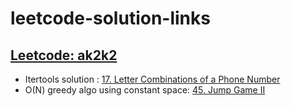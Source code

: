 # leetcode-solution-links
## [Leetcode: ak2k2](https://leetcode.com/ak2k2/)
- Itertools solution : [17. Letter Combinations of a Phone Number](https://leetcode.com/problems/letter-combinations-of-a-phone-number/solutions/3528556/simple-solution-with-cartesian-product/)
- O(N) greedy algo using constant space: [45. Jump Game II](https://leetcode.com/problems/jump-game-ii/solutions/3536103/python-greedy-algorithm-intuitive-solution-in-o-n-time-o-c-space/)
